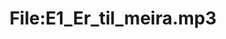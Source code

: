 ---
title: File:E1_Er_til_meira.mp3
recording of: Er til meira?
reading speed: slow
speaker: E
license: CC0
---